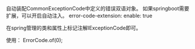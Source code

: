 自动装配CommonExceptionCode中定义的错误双语对象。
如果springboot需要扩展，可以开启自动注入。
error-code-extension:
    enable: true

在spring管理的类和属性上标记注解IExceptionCode即可。

使用： ErrorCode.of(0);